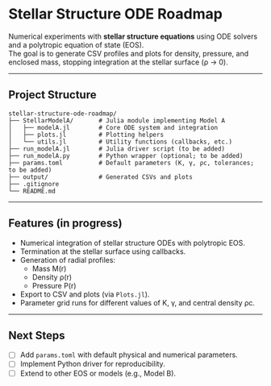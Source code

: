 # Stellar Structure ODE Roadmap

Numerical experiments with **stellar structure equations** using ODE solvers and a polytropic equation of state (EOS).  
The goal is to generate CSV profiles and plots for density, pressure, and enclosed mass, stopping integration at the stellar surface (ρ → 0).

---

## Project Structure

```
stellar-structure-ode-roadmap/
├── StellarModelA/       # Julia module implementing Model A
│   ├── modelA.jl        # Core ODE system and integration
│   ├── plots.jl         # Plotting helpers
│   └── utils.jl         # Utility functions (callbacks, etc.)
├── run_modelA.jl        # Julia driver script (to be added)
├── run_modelA.py        # Python wrapper (optional; to be added)
├── params.toml          # Default parameters (K, γ, ρc, tolerances; to be added)
├── output/              # Generated CSVs and plots
├── .gitignore
└── README.md
```

---

## Features (in progress)

- Numerical integration of stellar structure ODEs with polytropic EOS.  
- Termination at the stellar surface using callbacks.  
- Generation of radial profiles:  
  - Mass M(r)  
  - Density ρ(r)  
  - Pressure P(r)  
- Export to CSV and plots (via `Plots.jl`).  
- Parameter grid runs for different values of K, γ, and central density ρc.  

---

## Next Steps

- [ ] Add `params.toml` with default physical and numerical parameters.  
- [ ] Implement Python driver for reproducibility.  
- [ ] Extend to other EOS or models (e.g., Model B).  
